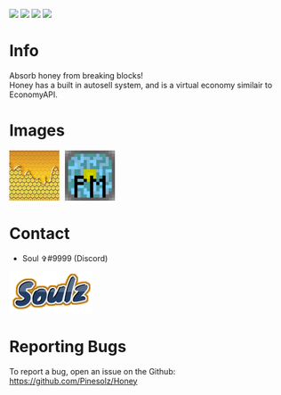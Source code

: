 [![](https://poggit.pmmp.io/shield.state/Honey)](https://poggit.pmmp.io/p/Honey)
[![](https://poggit.pmmp.io/shield.api/Honey)](https://poggit.pmmp.io/p/Honey)
[![](https://poggit.pmmp.io/shield.dl.total/Honey)](https://poggit.pmmp.io/p/Honey)
[![](https://poggit.pmmp.io/shield.dl/Honey)](https://poggit.pmmp.io/p/Honey)
# Info
Absorb honey from breaking blocks!<br> 
Honey has a built in autosell system, and is a virtual economy similair to EconomyAPI.<br>

# Images
<img src="images/iconn.jpg" width="90">⠀<img src="images/software/PocketMine-MP.png" width="90">

# Contact 
- Soul ✞#9999 (Discord)
<img src="images/authors/Soulz.png" width="150">

# Reporting Bugs
To report a bug, open an issue on the Github:<br>
https://github.com/Pinesolz/Honey
